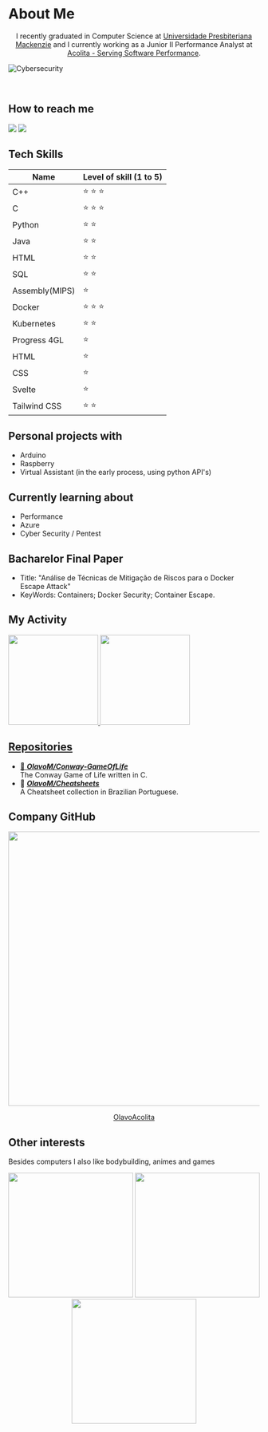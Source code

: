 # About Me

<p style="text-align: center;">I recently graduated in Computer Science at <a href="https://www.mackenzie.br/graduacao/sao-paulo-higienopolis/ciencia-da-computacao/">Universidade Presbiteriana Mackenzie</a>
 and I currently working as a Junior II Performance Analyst at <a href="https://acolita.com.br/">Acolita - Serving Software Performance</a>.<p>

![Cybersecurity](https://user-images.githubusercontent.com/54750022/209887150-ac7b739f-1b4a-4b19-8760-ee2c40e5f22b.jpg)

<br>

## How to reach me
<div>
<a href="https://www.linkedin.com/in/olavo-m/" target="_blank"><img src="https://img.shields.io/badge/-LinkedIn-%230077B5?style=for-the-badge&logo=linkedin&logoColor=white" target="_blank"></a>
<a href="mailto:olavo.dev@outlook.com" target="_blank"><img src="https://img.shields.io/badge/Microsoft_Outlook-0078D4?style=for-the-badge&logo=microsoft-outlook&logoColor=white" target="_blank"></a>
</div>

## Tech Skills
Name | Level of skill (1 to  5) |
---|---
C++ | :star: :star: :star:
C | :star: :star: :star:
Python | :star: :star:
Java | :star: :star:
HTML | :star: :star:
SQL | :star: :star:
Assembly(MIPS) | :star:
Docker | :star: :star: :star:
Kubernetes | :star: :star:
Progress 4GL | :star:
HTML | :star: 
CSS | :star:
Svelte | :star:
Tailwind CSS | :star: :star:

## Personal projects with
* Arduino
* Raspberry
* Virtual Assistant (in the early process, using python API's)

## Currently learning about
* Performance
* Azure
* Cyber Security / Pentest


## Bacharelor Final Paper
* Title: "Análise de Técnicas de Mitigação de Riscos para o Docker
Escape Attack"
* KeyWords: Containers; Docker Security; Container Escape.


## My Activity
<div>
<a href="https://github.com/OlavoM">
<img height="180em" src="https://github-readme-stats.vercel.app/api/top-langs/?username=OlavoM&layout=compact&langs_count=7&theme=merko"/>
<img height="180em" src="https://github-readme-stats.vercel.app/api?username=OlavoM&show_icons=true&theme=merko&include_all_commits=true&count_private=true"/>
</div>


## Repositories
- 📗 [***OlavoM/Conway-GameOfLife***](https://github.com/OlavoM/Conway-GameOfLife) <br/>
  The Conway Game of Life written in C.
- 📗 [***OlavoM/Cheatsheets***](https://github.com/OlavoM/Cheatsheets) <br/>
  A Cheatsheet collection in Brazilian Portuguese.

## Company GitHub
<p align="center">
<img src="https://github.com/OlavoM/Cheatsheets/assets/54750022/d9439a5f-48c6-441e-9330-5f0dffe2ec12" width=550>
<p>


<p align="center">
<a href="https://github.com/OlavoAcolita">OlavoAcolita</a>
</p>




## Other interests
Besides computers I also like bodybuilding, animes and games
<p align="center">
    <img src="https://user-images.githubusercontent.com/54750022/125213870-90584400-e28a-11eb-91a8-8e471fd4b000.jpg" width=250>
    <img src="https://user-images.githubusercontent.com/54750022/125213691-b92c0980-e289-11eb-8abd-22ca69ceba24.jpg" width=250>
    <img src="https://user-images.githubusercontent.com/54750022/125213877-9c440600-e28a-11eb-8205-9eb271ea52cd.jpg" width=250>
<p>
